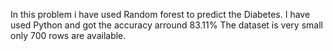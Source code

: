 In this problem i have used Random forest to predict the Diabetes.
I have used Python and got the accuracy arround 83.11% The dataset is very small only
700 rows are available.
